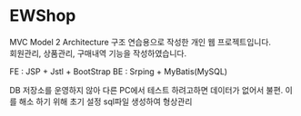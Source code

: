 # EWShop
MVC Model 2 Architecture 구조 연습용으로 작성한 개인 웹 프로젝트입니다.<br>
회원관리, 상품관리, 구매내역 기능을 작성하였습니다.

FE : JSP + Jstl + BootStrap
BE : Srping + MyBatis(MySQL)

DB 저장소를 운영하지 않아 다른 PC에서 테스트 하려고하면 데이터가 없어서 불편.
이를 해소 하기 위해 초기 설정 sql파일 생성하여 형상관리
